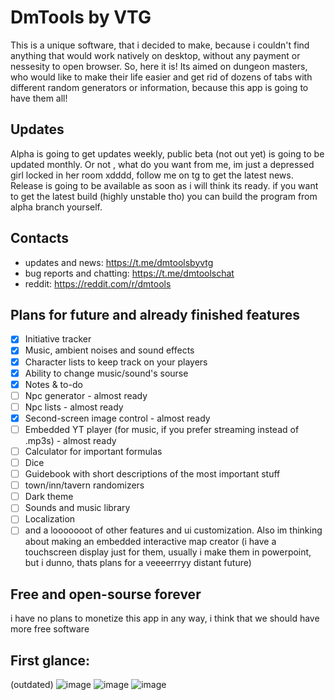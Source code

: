 # DmTools by VTG
This is a unique software, that i decided to make, because i couldn't find anything that would work natively on desktop,
without any payment or nessesity to open browser. So, here it is! Its aimed on dungeon masters, who would like to make 
their life easier and get rid of dozens of tabs with different random generators or information, because this app is going
to have them all!
## Updates
Alpha is going to get updates weekly, public beta (not out yet) is going to be updated monthly. Or not , what do you want from me, im just a depressed girl locked in her room xdddd, follow me on tg to get the latest news. Release is going to be available as soon as i will think its ready. if you want to get the latest build (highly unstable tho) you can build the program from alpha branch yourself.
## Contacts
* updates and news:
https://t.me/dmtoolsbyvtg
* bug reports and chatting:
https://t.me/dmtoolschat
* reddit:
https://reddit.com/r/dmtools
## Plans for future and already finished features
- [x] Initiative tracker
- [x] Music, ambient noises and sound effects
- [x] Character lists to keep track on your players
- [x] Ability to change music/sound's sourse
- [x] Notes & to-do
- [ ] Npc generator - almost ready
- [ ] Npc lists - almost ready
- [x] Second-screen image control - almost ready
- [ ] Embedded YT player (for music, if you prefer streaming instead of .mp3s) - almost ready
- [ ] Calculator for important formulas
- [ ] Dice
- [ ] Guidebook with short descriptions of the most important stuff
- [ ] town/inn/tavern randomizers
- [ ] Dark theme
- [ ] Sounds and music library
- [ ] Localization
- [ ] and a looooooot of other features and ui customization.
Also im thinking about making an embedded interactive map creator (i have a touchscreen display just for them, usually i make 
them in powerpoint, but i dunno, thats plans for a veeeerrryy distant future)
## Free and open-sourse forever
i have no plans to monetize this app in any way, i think that we should have more free software
## First glance:
(outdated)
![image](https://github.com/thegoosewiththebowtie/dmtools/assets/153792474/7242a83b-2e29-4cbe-82f3-a9a28fd38869)
![image](https://github.com/thegoosewiththebowtie/dmtools/assets/153792474/45e7846e-d9af-44ea-bfb7-cdd677da503b)
![image](https://github.com/thegoosewiththebowtie/dmtools/assets/153792474/df03594f-2782-4160-b200-f9fa80394fc4)

